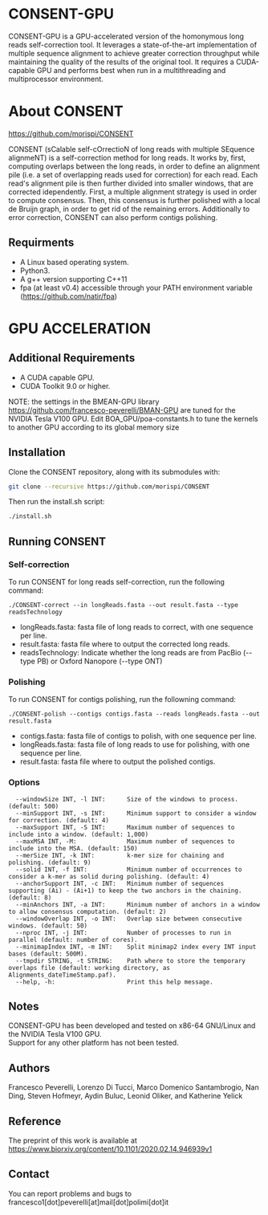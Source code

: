 # CONSENT-GPU

CONSENT-GPU is a GPU-accelerated version of the homonymous long reads self-correction tool. It leverages a state-of-the-art implementation of multiple sequence alignment to achieve greater correction throughput while maintaining the quality of the results of the original tool. It requires a CUDA-capable GPU and performs best when run in a multithreading and multiprocessor environment.

# About CONSENT

https://github.com/morispi/CONSENT

CONSENT (sCalable self-cOrrectioN of long reads with multiple SEquence alignmeNT) is a self-correction method for long reads.
It works by, first, computing overlaps between the long reads, in order to define an alignment pile (i.e. a set of overlapping reads used for
correction) for each read. Each read's alignment pile is then further divided into smaller windows, that are corrected idependently.
First, a multiple alignment strategy is used in order to compute consensus. Then, this consensus is further polished with a local de Bruijn
graph, in order to get rid of the remaining errors.
Additionally to error correction, CONSENT can also perform contigs polishing.

Requirments
--------------

  - A Linux based operating system.
  - Python3.
  - A g++ version supporting C++11
  - fpa (at least v0.4) accessible through your PATH environment variable (https://github.com/natir/fpa)
  
# GPU ACCELERATION

Additional Requirements
--------------

  - A CUDA capable GPU.
  - CUDA Toolkit 9.0 or higher.
  
NOTE: the settings in the BMEAN-GPU library https://github.com/francesco-peverelli/BMAN-GPU are tuned for the NVIDIA Tesla V100 GPU. Edit BOA_GPU/poa-constants.h to tune the kernels to another GPU according to its global memory size

Installation
--------------

Clone the CONSENT repository, along with its submodules with:

  ```bash
  git clone --recursive https://github.com/morispi/CONSENT
  ```

Then run the install.sh script:

  ```bash
  ./install.sh
  ```
  
Running CONSENT
--------------

### Self-correction

To run CONSENT for long reads self-correction, run the following command:

`./CONSENT-correct --in longReads.fasta --out result.fasta --type readsTechnology`

  - longReads.fasta:	fasta file of long reads to correct, with one sequence per line.
  - result.fasta:		fasta file where to output the corrected long reads.
  - readsTechnology:	Indicate whether the long reads are from PacBio (--type PB) or Oxford Nanopore (--type ONT)


### Polishing

To run CONSENT for contigs polishing, run the followning command:

`./CONSENT-polish --contigs contigs.fasta --reads longReads.fasta --out result.fasta`

  - contigs.fasta:		fasta file of contigs to polish, with one sequence per line.
  - longReads.fasta:	fasta file of long reads to use for polishing, with one sequence per line.
  - result.fasta:		fasta file where to output the polished contigs.

### Options

      --windowSize INT, -l INT:      Size of the windows to process. (default: 500)
      --minSupport INT, -s INT:      Minimum support to consider a window for correction. (default: 4)
      --maxSupport INT, -S INT:      Maximum number of sequences to include into a window. (default: 1,000)
      --maxMSA INT, -M:              Maximum number of sequences to include into the MSA. (default: 150)
      --merSize INT, -k INT:         k-mer size for chaining and polishing. (default: 9)
      --solid INT, -f INT:           Minimum number of occurrences to consider a k-mer as solid during polishing. (default: 4)
      --anchorSupport INT, -c INT:   Minimum number of sequences supporting (Ai) - (Ai+1) to keep the two anchors in the chaining. (default: 8)
      --minAnchors INT, -a INT:      Minimum number of anchors in a window to allow consensus computation. (default: 2)
      --windowOverlap INT, -o INT:   Overlap size between consecutive windows. (default: 50)
      --nproc INT, -j INT:           Number of processes to run in parallel (default: number of cores).
      --minimapIndex INT, -m INT:    Split minimap2 index every INT input bases (default: 500M).
      --tmpdir STRING, -t STRING:    Path where to store the temporary overlaps file (default: working directory, as Alignments_dateTimeStamp.paf).
      --help, -h:                    Print this help message.

Notes
--------------

CONSENT-GPU has been developed and tested on x86-64 GNU/Linux and the NVIDIA Tesla V100 GPU.          
Support for any other platform has not been tested.

Authors
--------------

Francesco Peverelli, Lorenzo Di Tucci, Marco Domenico Santambrogio, Nan Ding, Steven Hofmeyr, Aydin Buluc, Leonid Oliker, and Katherine Yelick

Reference
--------------

The preprint of this work is available at
https://www.biorxiv.org/content/10.1101/2020.02.14.946939v1

Contact
--------------

You can report problems and bugs to francesco1[dot]peverelli[at]mail[dot]polimi[dot]it
